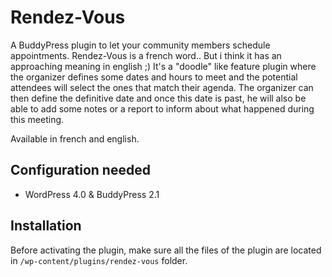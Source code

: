 Rendez-Vous
===========

A BuddyPress plugin to let your community members schedule appointments. Rendez-Vous is a french word.. But i think it has an approaching meaning in english ;)
It's a "doodle" like feature plugin where the organizer defines some dates and hours to meet and the potential attendees will select the ones that match their agenda.
The organizer can then define the definitive date and once this date is past, he will also be able to add some notes or a report to inform about what happened during this meeting.

Available in french and english.


Configuration needed
--------------------

+ WordPress 4.0 & BuddyPress 2.1

Installation
------------

Before activating the plugin, make sure all the files of the plugin are located in `/wp-content/plugins/rendez-vous` folder.
